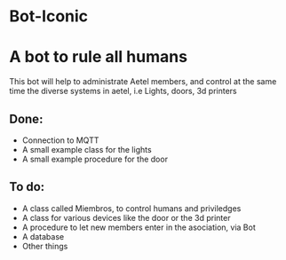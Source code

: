 # Bot-Iconic
<h1>A bot to rule all humans</h1>

This bot will help to administrate Aetel members, and control at the same time the diverse systems in aetel, i.e Lights, doors, 3d printers

<h2>Done:</h2>
<ul>
  <li>Connection to MQTT</li>
  <li>A small example class for the lights</li>
  <li>A small example procedure for the door</li>
</ul> 
<h2>To do:</h2>
<ul>
  <li>A class called Miembros, to control humans and priviledges</li>
  <li>A class for various devices like the door or the 3d printer</li>
  <li>A procedure to let new members enter in the asociation, via Bot</li>
  <li>A database</li>
  <li>Other things</li>
</ul> 


